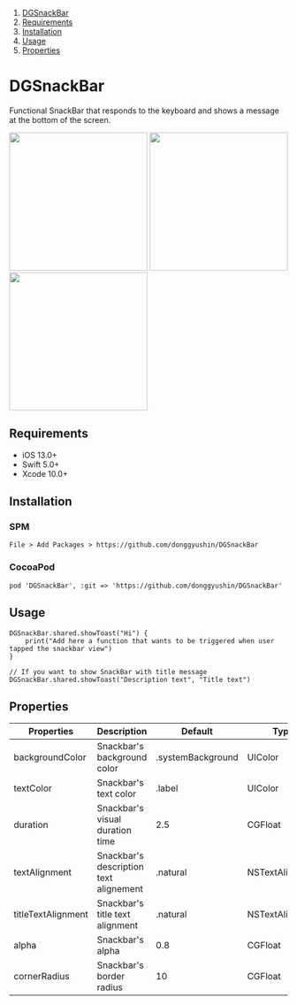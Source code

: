 1. [DGSnackBar](#DGSnackBar)
2. [Requirements](#Requirements)
3. [Installation](#Installation)
4. [Usage](#Usage)
5. [Properties](#Properties)


# DGSnackBar
Functional SnackBar that responds to the keyboard and shows a message at the bottom of the screen. 


<div>
<img src="https://user-images.githubusercontent.com/34573243/148552603-c615e240-0a33-4e1b-b8e9-5610d312aefc.gif" width=250 />
<img src="https://user-images.githubusercontent.com/34573243/148552616-42e418d7-22f9-4b8b-a6b2-1e57ed037d8c.gif" width=250 />
<img src="https://user-images.githubusercontent.com/34573243/148643147-05ee6901-95e4-484c-bd2f-49cc2b25e158.gif" width=250 />
</div>

## Requirements
- iOS 13.0+
- Swift 5.0+
- Xcode 10.0+


## Installation

### SPM
```
File > Add Packages > https://github.com/donggyushin/DGSnackBar
```

### CocoaPod
```
pod 'DGSnackBar', :git => 'https://github.com/donggyushin/DGSnackBar'
```

## Usage
```
DGSnackBar.shared.showToast("Hi") {
    print("Add here a function that wants to be triggered when user tapped the snackbar view")
}

// If you want to show SnackBar with title message
DGSnackBar.shared.showToast("Description text", "Title text")
```

## Properties


| Properties  | Description | Default | Type |
| ------------- | ------------- | ------------- | ------------- |
| backgroundColor  | Snackbar's background color  | .systemBackground | UIColor |
| textColor  | Snackbar's text color  | .label | UIColor |
| duration  | Snackbar's visual duration time  | 2.5 | CGFloat |
| textAlignment  | Snackbar's description text alignement  | .natural | NSTextAlignment |
| titleTextAlignment | Snackbar's title text alignment | .natural | NSTextAlignment |
| alpha  | Snackbar's alpha  | 0.8 | CGFloat |
| cornerRadius  | Snackbar's border radius  | 10 | CGFloat |


